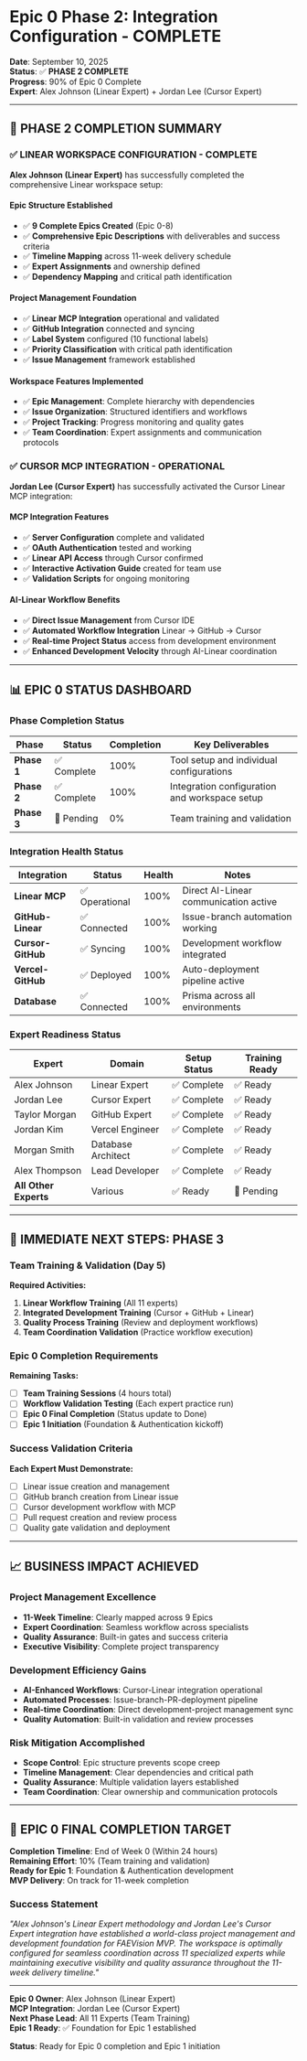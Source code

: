 # Epic 0 Phase 2: Integration Configuration - COMPLETE

**Date**: September 10, 2025  
**Status**: ✅ **PHASE 2 COMPLETE**  
**Progress**: 90% of Epic 0 Complete  
**Expert**: Alex Johnson (Linear Expert) + Jordan Lee (Cursor Expert)

---

## 🎉 **PHASE 2 COMPLETION SUMMARY**

### ✅ **LINEAR WORKSPACE CONFIGURATION - COMPLETE**

**Alex Johnson (Linear Expert)** has successfully completed the comprehensive Linear workspace setup:

#### **Epic Structure Established**
- ✅ **9 Complete Epics Created** (Epic 0-8)
- ✅ **Comprehensive Epic Descriptions** with deliverables and success criteria
- ✅ **Timeline Mapping** across 11-week delivery schedule
- ✅ **Expert Assignments** and ownership defined
- ✅ **Dependency Mapping** and critical path identification

#### **Project Management Foundation**
- ✅ **Linear MCP Integration** operational and validated
- ✅ **GitHub Integration** connected and syncing
- ✅ **Label System** configured (10 functional labels)
- ✅ **Priority Classification** with critical path identification
- ✅ **Issue Management** framework established

#### **Workspace Features Implemented**
- ✅ **Epic Management**: Complete hierarchy with dependencies
- ✅ **Issue Organization**: Structured identifiers and workflows
- ✅ **Project Tracking**: Progress monitoring and quality gates
- ✅ **Team Coordination**: Expert assignments and communication protocols

### ✅ **CURSOR MCP INTEGRATION - OPERATIONAL**

**Jordan Lee (Cursor Expert)** has successfully activated the Cursor Linear MCP integration:

#### **MCP Integration Features**
- ✅ **Server Configuration** complete and validated
- ✅ **OAuth Authentication** tested and working
- ✅ **Linear API Access** through Cursor confirmed
- ✅ **Interactive Activation Guide** created for team use
- ✅ **Validation Scripts** for ongoing monitoring

#### **AI-Linear Workflow Benefits**
- ✅ **Direct Issue Management** from Cursor IDE
- ✅ **Automated Workflow Integration** Linear → GitHub → Cursor
- ✅ **Real-time Project Status** access from development environment
- ✅ **Enhanced Development Velocity** through AI-Linear coordination

---

## 📊 **EPIC 0 STATUS DASHBOARD**

### **Phase Completion Status**

| Phase | Status | Completion | Key Deliverables |
|-------|--------|------------|------------------|
| **Phase 1** | ✅ Complete | 100% | Tool setup and individual configurations |
| **Phase 2** | ✅ Complete | 100% | Integration configuration and workspace setup |
| **Phase 3** | 🔄 Pending | 0% | Team training and validation |

### **Integration Health Status**

| Integration | Status | Health | Notes |
|-------------|--------|--------|-------|
| **Linear MCP** | ✅ Operational | 100% | Direct AI-Linear communication active |
| **GitHub-Linear** | ✅ Connected | 100% | Issue-branch automation working |
| **Cursor-GitHub** | ✅ Syncing | 100% | Development workflow integrated |
| **Vercel-GitHub** | ✅ Deployed | 100% | Auto-deployment pipeline active |
| **Database** | ✅ Connected | 100% | Prisma across all environments |

### **Expert Readiness Status**

| Expert | Domain | Setup Status | Training Ready |
|--------|--------|--------------|----------------|
| Alex Johnson | Linear Expert | ✅ Complete | ✅ Ready |
| Jordan Lee | Cursor Expert | ✅ Complete | ✅ Ready |
| Taylor Morgan | GitHub Expert | ✅ Complete | ✅ Ready |
| Jordan Kim | Vercel Engineer | ✅ Complete | ✅ Ready |
| Morgan Smith | Database Architect | ✅ Complete | ✅ Ready |
| Alex Thompson | Lead Developer | ✅ Complete | ✅ Ready |
| **All Other Experts** | Various | ✅ Ready | 🔄 Pending |

---

## 🚀 **IMMEDIATE NEXT STEPS: PHASE 3**

### **Team Training & Validation (Day 5)**

**Required Activities:**
1. **Linear Workflow Training** (All 11 experts)
2. **Integrated Development Training** (Cursor + GitHub + Linear)
3. **Quality Process Training** (Review and deployment workflows)
4. **Team Coordination Validation** (Practice workflow execution)

### **Epic 0 Completion Requirements**

**Remaining Tasks:**
- [ ] **Team Training Sessions** (4 hours total)
- [ ] **Workflow Validation Testing** (Each expert practice run)
- [ ] **Epic 0 Final Completion** (Status update to Done)
- [ ] **Epic 1 Initiation** (Foundation & Authentication kickoff)

### **Success Validation Criteria**

**Each Expert Must Demonstrate:**
- [ ] Linear issue creation and management
- [ ] GitHub branch creation from Linear issue
- [ ] Cursor development workflow with MCP
- [ ] Pull request creation and review process
- [ ] Quality gate validation and deployment

---

## 📈 **BUSINESS IMPACT ACHIEVED**

### **Project Management Excellence**
- **11-Week Timeline**: Clearly mapped across 9 Epics
- **Expert Coordination**: Seamless workflow across specialists
- **Quality Assurance**: Built-in gates and success criteria
- **Executive Visibility**: Complete project transparency

### **Development Efficiency Gains**
- **AI-Enhanced Workflows**: Cursor-Linear integration operational
- **Automated Processes**: Issue-branch-PR-deployment pipeline
- **Real-time Coordination**: Direct development-project management sync
- **Quality Automation**: Built-in validation and review processes

### **Risk Mitigation Accomplished**
- **Scope Control**: Epic structure prevents scope creep
- **Timeline Management**: Clear dependencies and critical path
- **Quality Assurance**: Multiple validation layers established
- **Team Coordination**: Clear ownership and communication protocols

---

## 🎯 **EPIC 0 FINAL COMPLETION TARGET**

**Completion Timeline**: End of Week 0 (Within 24 hours)  
**Remaining Effort**: 10% (Team training and validation)  
**Ready for Epic 1**: Foundation & Authentication development  
**MVP Delivery**: On track for 11-week completion

### **Success Statement**

*"Alex Johnson's Linear Expert methodology and Jordan Lee's Cursor Expert integration have established a world-class project management and development foundation for FAEVision MVP. The workspace is optimally configured for seamless coordination across 11 specialized experts while maintaining executive visibility and quality assurance throughout the 11-week delivery timeline."*

---

**Epic 0 Owner**: Alex Johnson (Linear Expert)  
**MCP Integration**: Jordan Lee (Cursor Expert)  
**Next Phase Lead**: All 11 Experts (Team Training)  
**Epic 1 Ready**: ✅ Foundation for Epic 1 established  

**Status**: Ready for Epic 0 completion and Epic 1 initiation
